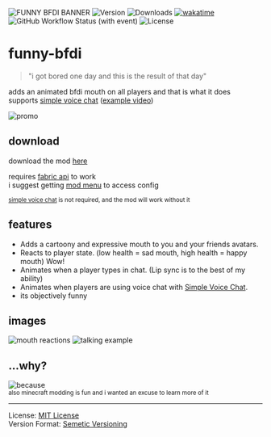 ![FUNNY BFDI BANNER](https://github.com/ImCodist/funny-bfdi/assets/50346006/7f328b3d-5467-4adb-a208-d2474ca0f7bf)
![Version](https://img.shields.io/github/v/release/ImCodist/funny-bfdi?style=flat-square) ![Downloads](https://img.shields.io/github/downloads/ImCodist/funny-bfdi/total?style=flat-square) [![wakatime](https://wakatime.com/badge/user/66a17a4d-fd33-4271-9faf-2a533d3d618e/project/018b3bfd-ece9-42cf-8880-73dfc9f69114.svg?style=flat-square)](https://wakatime.com/badge/user/66a17a4d-fd33-4271-9faf-2a533d3d618e/project/018b3bfd-ece9-42cf-8880-73dfc9f69114?style=flat-square) ![GitHub Workflow Status (with event)](https://img.shields.io/github/actions/workflow/status/imcodist/funny-bfdi/build.yml?style=flat-square) ![License](https://img.shields.io/github/license/ImCodist/funny-bfdi?style=flat-square)

# funny-bfdi
> "i got bored one day and this is the result of that day"

adds an animated bfdi mouth on all players and that is what it does<br>
supports [simple voice chat](https://modrinth.com/plugin/simple-voice-chat) ([example video](https://www.youtube.com/watch?v=OoOqC5D9i8I))

![promo](https://github.com/ImCod2st/funny-bfdi/assets/121601871/d82915dc-9ce8-4d23-b12f-c6c737315744)

## download
download the mod [here](https://github.com/ImCodist/funny-bfdi/releases)

requires [fabric api](https://modrinth.com/mod/fabric-api) to work<br>
i suggest getting [mod menu](https://modrinth.com/mod/modmenu) to access config

<sub>[simple voice chat](https://modrinth.com/plugin/simple-voice-chat) is not required, and the mod will work without it</sub>

## features
- Adds a cartoony and expressive mouth to you and your friends avatars.
- Reacts to player state. (low health = sad mouth, high health = happy mouth) Wow!
- Animates when a player types in chat. (Lip sync is to the best of my ability)
- Animates when players are using voice chat with [Simple Voice Chat](https://modrinth.com/plugin/simple-voice-chat).
- its objectively funny

## images
![mouth reactions](https://github.com/ImCod2st/funny-bfdi/assets/121601871/4fdecfe5-ade7-494f-b9ae-64b2b454c879)
![talking example](https://github.com/ImCod2st/funny-bfdi/assets/121601871/199dffd9-4c3c-4684-ac02-715dad3f60ac)

## ...why?
![because](https://github.com/ImCod2st/funny-bfdi/assets/121601871/9cad1a3a-abee-4b16-96a4-1cb32faccf7d)<br>
<sub>also minecraft modding is fun and i wanted an excuse to learn more of it</sub>

---

License: [MIT License](https://choosealicense.com/licenses/mit/#)<br>
Version Format: [Semetic Versioning](https://semver.org/)
